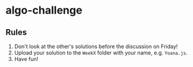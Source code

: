 # algo-challenge

## Rules 
1. Don't look at the other's solutions before the discussion on Friday!
2. Upload your solution to the `WeekX` folder with your name, e.g. `Yoana.js`.
3. Have fun!
